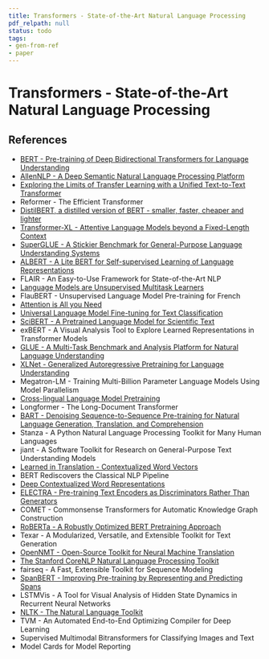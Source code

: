 ```yaml
---
title: Transformers - State-of-the-Art Natural Language Processing
pdf_relpath: null
status: todo
tags:
- gen-from-ref
- paper
---
```


# Transformers - State-of-the-Art Natural Language Processing

## References

- [BERT - Pre-training of Deep Bidirectional Transformers for Language Understanding](./bert-pre-training-of-deep-bidirectional-transformers-for-language-understanding.md)
- [AllenNLP - A Deep Semantic Natural Language Processing Platform](./allennlp-a-deep-semantic-natural-language-processing-platform.md)
- [Exploring the Limits of Transfer Learning with a Unified Text-to-Text Transformer](./exploring-the-limits-of-transfer-learning-with-a-unified-text-to-text-transformer.md)
- Reformer - The Efficient Transformer
- [DistilBERT, a distilled version of BERT - smaller, faster, cheaper and lighter](./distilbert-a-distilled-version-of-bert-smaller-faster-cheaper-and-lighter.md)
- [Transformer-XL - Attentive Language Models beyond a Fixed-Length Context](./transformer-xl-attentive-language-models-beyond-a-fixed-length-context.md)
- [SuperGLUE - A Stickier Benchmark for General-Purpose Language Understanding Systems](./superglue-a-stickier-benchmark-for-general-purpose-language-understanding-systems.md)
- [ALBERT - A Lite BERT for Self-supervised Learning of Language Representations](./albert-a-lite-bert-for-self-supervised-learning-of-language-representations.md)
- FLAIR - An Easy-to-Use Framework for State-of-the-Art NLP
- [Language Models are Unsupervised Multitask Learners](./language-models-are-unsupervised-multitask-learners.md)
- FlauBERT - Unsupervised Language Model Pre-training for French
- [Attention is All you Need](./attention-is-all-you-need.md)
- [Universal Language Model Fine-tuning for Text Classification](./universal-language-model-fine-tuning-for-text-classification.md)
- [SciBERT - A Pretrained Language Model for Scientific Text](./scibert-a-pretrained-language-model-for-scientific-text.md)
- exBERT - A Visual Analysis Tool to Explore Learned Representations in Transformer Models
- [GLUE - A Multi-Task Benchmark and Analysis Platform for Natural Language Understanding](./glue-a-multi-task-benchmark-and-analysis-platform-for-natural-language-understanding.md)
- [XLNet - Generalized Autoregressive Pretraining for Language Understanding](./xlnet-generalized-autoregressive-pretraining-for-language-understanding.md)
- Megatron-LM - Training Multi-Billion Parameter Language Models Using Model Parallelism
- [Cross-lingual Language Model Pretraining](./cross-lingual-language-model-pretraining.md)
- Longformer - The Long-Document Transformer
- [BART - Denoising Sequence-to-Sequence Pre-training for Natural Language Generation, Translation, and Comprehension](./bart-denoising-sequence-to-sequence-pre-training-for-natural-language-generation-translation-and-comprehension.md)
- Stanza - A Python Natural Language Processing Toolkit for Many Human Languages
- jiant - A Software Toolkit for Research on General-Purpose Text Understanding Models
- [Learned in Translation - Contextualized Word Vectors](./learned-in-translation-contextualized-word-vectors.md)
- BERT Rediscovers the Classical NLP Pipeline
- [Deep Contextualized Word Representations](./deep-contextualized-word-representations.md)
- [ELECTRA - Pre-training Text Encoders as Discriminators Rather Than Generators](./electra-pre-training-text-encoders-as-discriminators-rather-than-generators.md)
- COMET - Commonsense Transformers for Automatic Knowledge Graph Construction
- [RoBERTa - A Robustly Optimized BERT Pretraining Approach](./roberta-a-robustly-optimized-bert-pretraining-approach.md)
- Texar - A Modularized, Versatile, and Extensible Toolkit for Text Generation
- [OpenNMT - Open-Source Toolkit for Neural Machine Translation](./opennmt-open-source-toolkit-for-neural-machine-translation.md)
- [The Stanford CoreNLP Natural Language Processing Toolkit](./the-stanford-corenlp-natural-language-processing-toolkit.md)
- fairseq - A Fast, Extensible Toolkit for Sequence Modeling
- [SpanBERT - Improving Pre-training by Representing and Predicting Spans](./spanbert-improving-pre-training-by-representing-and-predicting-spans.md)
- LSTMVis - A Tool for Visual Analysis of Hidden State Dynamics in Recurrent Neural Networks
- [NLTK - The Natural Language Toolkit](./nltk-the-natural-language-toolkit.md)
- TVM - An Automated End-to-End Optimizing Compiler for Deep Learning
- Supervised Multimodal Bitransformers for Classifying Images and Text
- Model Cards for Model Reporting
